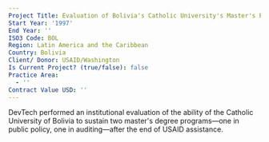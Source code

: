```yaml
---
Project Title: Evaluation of Bolivia's Catholic University's Master's Program
Start Year: '1997'
End Year: ''
ISO3 Code: BOL
Region: Latin America and the Caribbean
Country: Bolivia
Client/ Donor: USAID/Washington
Is Current Project? (true/false): false
Practice Area:
  - ''
Contract Value USD: ''
---
```

DevTech performed an institutional evaluation of the ability of the Catholic University of Bolivia to sustain two master's degree programs—one in public policy, one in auditing—after the end of USAID assistance.